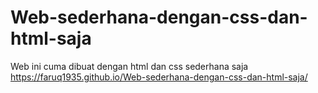 # Web-sederhana-dengan-css-dan-html-saja
Web ini cuma dibuat dengan html dan css sederhana saja
https://faruq1935.github.io/Web-sederhana-dengan-css-dan-html-saja/
